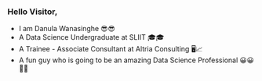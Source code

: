 ### Hello Visitor,

 - I am Danula Wanasinghe 😎😎
 - A Data Science Undergraduate at SLIIT 🎓🎓
 - A Trainee - Associate Consultant at Altria Consulting 🖥️📈
 - A fun guy who is going to be an amazing Data Science Professional 😀😀🤩🤩
